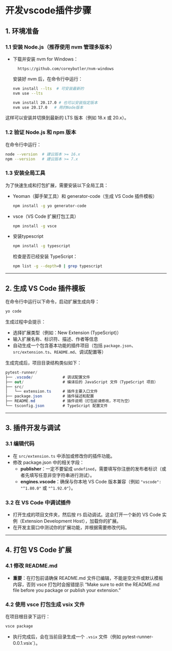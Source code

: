 

# 开发vscode插件步骤

## 1. 环境准备

### 1.1 安装 Node.js（推荐使用 nvm 管理多版本）

- 下载并安装 nvm for Windows：

  ```
    https://github.com/coreybutler/nvm-windows
  ```

  安装好 nvm 后，在命令行中运行：

  ```bash
  nvm install --lts  # 可安装最新的
  nvm use --lts
  
  nvm install 20.17.0 # 也可以安装指定版本
  nvm use 20.17.0   # 用的Node版本
  ```
  

这样可以安装并切换到最新的 LTS 版本（例如 18.x 或 20.x）。

### 1.2 验证 Node.js 和 npm 版本

在命令行中运行：

```bash
node --version  # 建议版本 >= 16.x
npm --version   # 建议版本 >= 7.x
```

### 1.3 安装全局工具

为了快速生成和打包扩展，需要安装以下全局工具：

- Yeoman（脚手架工具）和 generator-code（生成 VS Code 插件模板）

  ```bash
  npm install -g yo generator-code
  ```

- vsce（VS Code 扩展打包工具）

  ```bash
  npm install -g vsce
  ```
- 安装typescript

  ```bash
  npm install -g typescript
  ```
  检查是否已经安装 TypeScript：
  
  ```bash
  npm list -g --depth=0 | grep typescript
  ```
  
  

------

## 2. 生成 VS Code 插件模板

在命令行中运行以下命令，启动扩展生成向导：

```bash
yo code
```

生成过程中会提示：

- 选择扩展类型（例如：New Extension (TypeScript)）
- 输入扩展名称、标识符、描述、作者等信息
- 自动生成一个包含基本功能的插件项目（包括 `package.json`、`src/extension.ts`、`README.md`、调试配置等）

生成完成后，项目目录结构类似如下：

```csharp
pytest-runner/
├── .vscode/             # 调试配置文件
├── out/                 # 编译后的 JavaScript 文件（TypeScript 项目）
├── src/
│   └── extension.ts     # 插件主要入口文件
├── package.json         # 插件描述和配置
├── README.md            # 插件说明（打包前请修改，不可为空）
└── tsconfig.json        # TypeScript 配置文件
```

------

## 3. 插件开发与调试

### 3.1 编辑代码

- 在 `src/extension.ts` 中添加或修改你的插件功能。
- 修改 package.json 中的相关字段：
  - **publisher**：一定不要留成 `undefined`，需要填写你注册的发布者标识（或者先填写任意非空字符串进行测试）。
  - **engines.vscode**：确保与你本地 VS Code 版本兼容（例如 `"vscode": "^1.80.0"` 或 `"^1.92.0"`）。

### 3.2 在 VS Code 中调试插件

- 打开生成的项目文件夹，然后按 `F5` 启动调试。这会打开一个新的 VS Code 实例（Extension Development Host），加载你的扩展。
- 在开发主窗口中测试你的扩展功能，并根据需要修改代码。

------

## 4. 打包 VS Code 扩展

### 4.1 修改 README.md

- **重要**：在打包前请确保 README.md 文件已编辑，不能是空文件或默认模板内容，否则 vsce 打包时会报错提示 “Make sure to edit the README.md file before you package or publish your extension.”

### 4.2 使用 vsce 打包生成 vsix 文件

在项目根目录下运行：

```bash
vsce package
```

- 执行完成后，会在当前目录生成一个 `.vsix` 文件（例如 pytest-runner-0.0.1.vsix`）。



